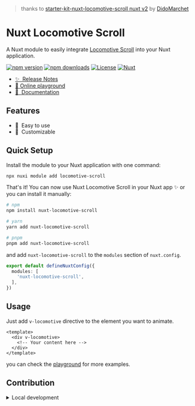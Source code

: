
> thanks to [starter-kit-nuxt-locomotive-scroll nuxt v2](https://github.com/DidoMarchet/starter-kit-nuxt-locomotive-scroll) by [DidoMarchet](https://github.com/DidoMarchet/)

# Nuxt Locomotive Scroll

A Nuxt module to easily integrate [Locomotive Scroll](https://github.com/locomotivemtl/locomotive-scroll) into your Nuxt application.

[![npm version][npm-version-src]][npm-version-href]
[![npm downloads][npm-downloads-src]][npm-downloads-href]
[![License][license-src]][license-href]
[![Nuxt][nuxt-src]][nuxt-href]


- [✨ &nbsp;Release Notes](/CHANGELOG.md)
- [🏀 Online playground](https://stackblitz.com/github/arashsheyda/nuxt-locomotive-scroll?file=playground%2Fapp.vue)
- [📖 &nbsp;Documentation](https://docs.arashsheyda.me/nuxt-locomotive-scroll)

## Features

- 🚀 &nbsp;Easy to use
- 🎨 &nbsp;Customizable

## Quick Setup

Install the module to your Nuxt application with one command:

```bash
npx nuxi module add locomotive-scroll
```

That's it! You can now use Nuxt Locomotive Scroll in your Nuxt app ✨ or you can install it manually:

```bash
# npm
npm install nuxt-locomotive-scroll

# yarn
yarn add nuxt-locomotive-scroll

# pnpm
pnpm add nuxt-locomotive-scroll
```

and add `nuxt-locomotive-scroll` to the `modules` section of `nuxt.config`.

```ts
export default defineNuxtConfig({
  modules: [
    'nuxt-locomotive-scroll',
  ],
})
```

## Usage

Just add `v-locomotive` directive to the element you want to animate.

```vue
<template>
  <div v-locomotive>
    <!-- Your content here -->
  </div>
</template>
```

you can check the [playground](https://github.com/arashsheyda/nuxt-locomotive-scroll/tree/main/playground) for more examples.

## Contribution

<details>
  <summary>Local development</summary>
  
  ```bash
  # Install dependencies
  npm install
  
  # Generate type stubs
  npm run dev:prepare
  
  # Develop with the playground
  npm run dev
  
  # Build the playground
  npm run dev:build
  
  # Run ESLint
  npm run lint
  
  # Run Vitest
  npm run test
  npm run test:watch
  
  # Release new version
  npm run release
  ```

</details>


<!-- Badges -->
[npm-version-src]: https://img.shields.io/npm/v/nuxt-locomotive-scroll/latest.svg?style=flat&colorA=020420&colorB=00DC82
[npm-version-href]: https://npmjs.com/package/nuxt-locomotive-scroll

[npm-downloads-src]: https://img.shields.io/npm/dm/nuxt-locomotive-scroll.svg?style=flat&colorA=020420&colorB=00DC82
[npm-downloads-href]: https://npmjs.com/package/nuxt-locomotive-scroll

[license-src]: https://img.shields.io/npm/l/nuxt-locomotive-scroll.svg?style=flat&colorA=020420&colorB=00DC82
[license-href]: https://npmjs.com/package/nuxt-locomotive-scroll

[nuxt-src]: https://img.shields.io/badge/Nuxt-020420?logo=nuxt.js
[nuxt-href]: https://nuxt.com

